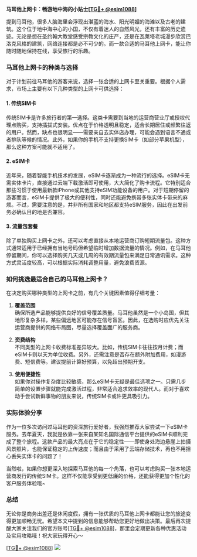 **马耳他上网卡：畅游地中海的小贴士[[TG💪+ @esim1088](https://t.me/s/esim1088)]**

提到马耳他，很多人脑海里会浮现出湛蓝的海水、阳光明媚的海滩以及古老的建筑。这个位于地中海中心的小国，不仅有着迷人的自然风光，还有丰富的历史遗迹。无论是想在圣约翰大教堂感受宗教文化的庄严，还是在瓦莱塔老城漫步欣赏巴洛克风格的建筑，网络连接都是必不可少的。而一款合适的马耳他上网卡，能让你随时随地保持在线，享受旅行的乐趣。

### 马耳他上网卡的种类与选择

对于计划前往马耳他的游客来说，选择一张合适的上网卡至关重要。根据个人需求，市场上主要有以下几种类型的上网卡可供选择：

#### 1. **传统SIM卡**
传统SIM卡是许多旅行者的第一选择。这类卡需要到当地的运营商营业厅或授权代理点购买，支持插拔式安装。优点在于价格透明且稳定，适合长期居住或频繁往返的用户。然而，缺点也很明显——需要亲自去实体店办理，可能会遇到语言不通或者排队等候的情况。此外，如果你的手机不支持更换SIM卡（如部分苹果机型），那么这种方案可能就不适用了。

#### 2. **eSIM卡**
近年来，随着智能手机技术的发展，eSIM卡逐渐成为一种流行的选择。eSIM卡无需实体卡片，直接通过云端下载激活即可使用，大大简化了购卡流程。它特别适合那些习惯于使用最新款iPhone或其他支持eSIM功能设备的用户。对于短期停留的游客而言，eSIM卡提供了极大的便利性，同时还能避免携带多张实体卡带来的麻烦。不过，需要注意的是，并非所有国家和地区都支持eSIM服务，因此在出发前务必确认目的地是否兼容。

#### 3. **流量包套餐**
除了单独购买上网卡之外，还可以考虑直接从本地运营商订购短期流量包。这种方式通常适用于已经拥有当地号码但希望临时增加数据流量的情况。例如，在马耳他停留期间，你可以选择购买几天或几周的有效期流量包来满足日常通讯需求。这种方式灵活度较高，可以根据实际消耗调整用量，避免浪费资源。

### 如何挑选最适合自己的马耳他上网卡？

在决定购买哪种类型的上网卡之前，有几个关键因素值得仔细考量：

1. **覆盖范围**  
   确保所选产品能够提供良好的信号覆盖质量。马耳他虽然是一个小岛国，但其地形复杂多样，某些偏远地区可能存在信号盲区。因此，在选购时应优先关注运营商提供的网络布局图，尽量选择覆盖面广的服务商。

2. **资费结构**  
   不同类型的上网卡收费标准差异较大。比如，传统SIM卡往往按月计费；而eSIM卡则以天为单位收费。另外，还需注意是否存在额外附加费用，如漫游费、短信费等。建议提前计算好预算，以免超出预期开支。

3. **使用便捷性**  
   如果你对操作复杂度比较敏感，那么eSIM卡无疑是最佳选项之一。只需几步简单的设置步骤就能完成激活过程，非常适合追求效率的现代人。而对于喜欢动手尝试新鲜事物的朋友来说，传统SIM卡或许更具吸引力。

### 实际体验分享

作为一位多次访问过马耳他的资深旅行爱好者，我强烈推荐大家尝试一下eSIM卡服务。去年夏天，我就是依靠一张来自某知名国际通信平台提供的eSIM卡顺利完成了整个旅程。这款产品的最大亮点在于它的稳定性——即使身处海边悬崖上拍摄风景照片，也能保证稳定的上传速度；而且由于采用了云端存储技术，再也不用担心丢失实体卡的问题了！

当然啦，如果你想更深入地探索马耳他的每一个角落，也可以考虑购买一张本地运营商发行的传统SIM卡。这样不仅能享受到更低廉的价格，还能获得更加个性化的客户服务体验哦~

### 总结

无论你是商务出差还是休闲度假，拥有一张优质的马耳他上网卡都能让您的旅途变得更加顺畅无忧。希望本文中提到的信息能够帮助您更好地做出决策。最后再次提醒大家关注我们的官方账号[[TG💪+ @esim1088](https://t.me/s/esim1088)]，那里会定期更新各种优惠活动及实用攻略哦！祝大家玩得开心～

[[TG💪+ @esim1088](https://t.me/s/esim1088)] ![](https://i.postimg.cc/4NQfJmqS/Snipaste-2025-05-13-00-14-12.png)